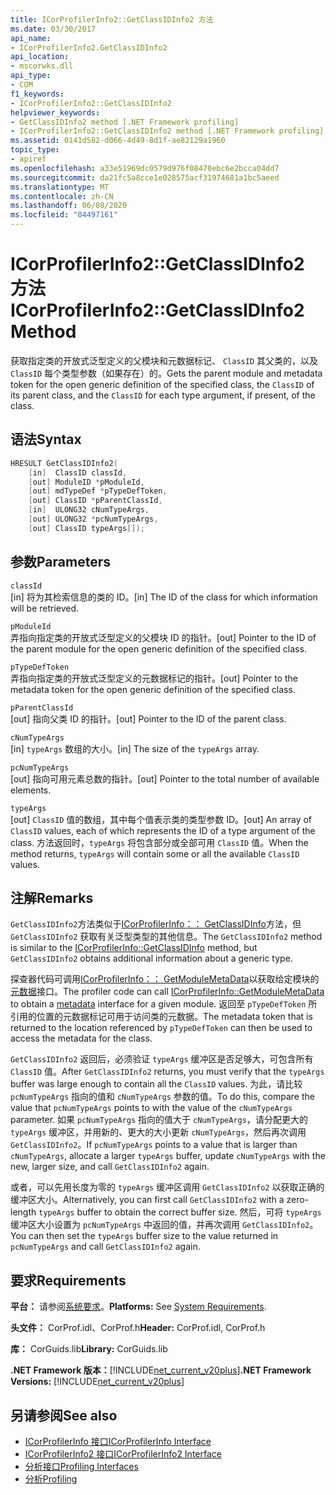 ```yaml
---
title: ICorProfilerInfo2::GetClassIDInfo2 方法
ms.date: 03/30/2017
api_name:
- ICorProfilerInfo2.GetClassIDInfo2
api_location:
- mscorwks.dll
api_type:
- COM
f1_keywords:
- ICorProfilerInfo2::GetClassIDInfo2
helpviewer_keywords:
- GetClassIDInfo2 method [.NET Framework profiling]
- ICorProfilerInfo2::GetClassIDInfo2 method [.NET Framework profiling]
ms.assetid: 0141d582-d066-4d49-8d1f-ae82129a1960
topic_type:
- apiref
ms.openlocfilehash: a33e51969dc0579d976f08470ebc6e2bcca04dd7
ms.sourcegitcommit: da21fc5a8cce1e028575acf31974681a1bc5aeed
ms.translationtype: MT
ms.contentlocale: zh-CN
ms.lasthandoff: 06/08/2020
ms.locfileid: "84497161"
---
```

# <a name="icorprofilerinfo2getclassidinfo2-method"></a><span data-ttu-id="3b9e7-102">ICorProfilerInfo2::GetClassIDInfo2 方法</span><span class="sxs-lookup"><span data-stu-id="3b9e7-102">ICorProfilerInfo2::GetClassIDInfo2 Method</span></span>
<span data-ttu-id="3b9e7-103">获取指定类的开放式泛型定义的父模块和元数据标记、 `ClassID` 其父类的，以及 `ClassID` 每个类型参数（如果存在）的。</span><span class="sxs-lookup"><span data-stu-id="3b9e7-103">Gets the parent module and metadata token for the open generic definition of the specified class, the `ClassID` of its parent class, and the `ClassID` for each type argument, if present, of the class.</span></span>  
  
## <a name="syntax"></a><span data-ttu-id="3b9e7-104">语法</span><span class="sxs-lookup"><span data-stu-id="3b9e7-104">Syntax</span></span>  
  
```cpp  
HRESULT GetClassIDInfo2(  
    [in]  ClassID classId,  
    [out] ModuleID *pModuleId,  
    [out] mdTypeDef *pTypeDefToken,  
    [out] ClassID *pParentClassId,  
    [in]  ULONG32 cNumTypeArgs,  
    [out] ULONG32 *pcNumTypeArgs,  
    [out] ClassID typeArgs[]);  
```  
  
## <a name="parameters"></a><span data-ttu-id="3b9e7-105">参数</span><span class="sxs-lookup"><span data-stu-id="3b9e7-105">Parameters</span></span>  
 `classId`  
 <span data-ttu-id="3b9e7-106">[in] 将为其检索信息的类的 ID。</span><span class="sxs-lookup"><span data-stu-id="3b9e7-106">[in] The ID of the class for which information will be retrieved.</span></span>  
  
 `pModuleId`  
 <span data-ttu-id="3b9e7-107">弄指向指定类的开放式泛型定义的父模块 ID 的指针。</span><span class="sxs-lookup"><span data-stu-id="3b9e7-107">[out] Pointer to the ID of the parent module for the open generic definition of the specified class.</span></span>  
  
 `pTypeDefToken`  
 <span data-ttu-id="3b9e7-108">弄指向指定类的开放式泛型定义的元数据标记的指针。</span><span class="sxs-lookup"><span data-stu-id="3b9e7-108">[out] Pointer to the metadata token for the open generic definition of the specified class.</span></span>  
  
 `pParentClassId`  
 <span data-ttu-id="3b9e7-109">[out] 指向父类 ID 的指针。</span><span class="sxs-lookup"><span data-stu-id="3b9e7-109">[out] Pointer to the ID of the parent class.</span></span>  
  
 `cNumTypeArgs`  
 <span data-ttu-id="3b9e7-110">[in] `typeArgs` 数组的大小。</span><span class="sxs-lookup"><span data-stu-id="3b9e7-110">[in] The size of the `typeArgs` array.</span></span>  
  
 `pcNumTypeArgs`  
 <span data-ttu-id="3b9e7-111">[out] 指向可用元素总数的指针。</span><span class="sxs-lookup"><span data-stu-id="3b9e7-111">[out] Pointer to the total number of available elements.</span></span>  
  
 `typeArgs`  
 <span data-ttu-id="3b9e7-112">[out] `ClassID` 值的数组，其中每个值表示类的类型参数 ID。</span><span class="sxs-lookup"><span data-stu-id="3b9e7-112">[out] An array of `ClassID` values, each of which represents the ID of a type argument of the class.</span></span> <span data-ttu-id="3b9e7-113">方法返回时，`typeArgs` 将包含部分或全部可用 `ClassID` 值。</span><span class="sxs-lookup"><span data-stu-id="3b9e7-113">When the method returns, `typeArgs` will contain some or all the available `ClassID` values.</span></span>  
  
## <a name="remarks"></a><span data-ttu-id="3b9e7-114">注解</span><span class="sxs-lookup"><span data-stu-id="3b9e7-114">Remarks</span></span>  
 <span data-ttu-id="3b9e7-115">`GetClassIDInfo2`方法类似于[ICorProfilerInfo：： GetClassIDInfo](icorprofilerinfo-getclassidinfo-method.md)方法，但 `GetClassIDInfo2` 获取有关泛型类型的其他信息。</span><span class="sxs-lookup"><span data-stu-id="3b9e7-115">The `GetClassIDInfo2` method is similar to the [ICorProfilerInfo::GetClassIDInfo](icorprofilerinfo-getclassidinfo-method.md) method, but `GetClassIDInfo2` obtains additional information about a generic type.</span></span>  
  
 <span data-ttu-id="3b9e7-116">探查器代码可调用[ICorProfilerInfo：： GetModuleMetaData](icorprofilerinfo-getmodulemetadata-method.md)以获取给定模块的[元数据](../metadata/index.md)接口。</span><span class="sxs-lookup"><span data-stu-id="3b9e7-116">The profiler code can call [ICorProfilerInfo::GetModuleMetaData](icorprofilerinfo-getmodulemetadata-method.md) to obtain a [metadata](../metadata/index.md) interface for a given module.</span></span> <span data-ttu-id="3b9e7-117">返回至 `pTypeDefToken` 所引用的位置的元数据标记可用于访问类的元数据。</span><span class="sxs-lookup"><span data-stu-id="3b9e7-117">The metadata token that is returned to the location referenced by `pTypeDefToken` can then be used to access the metadata for the class.</span></span>  
  
 <span data-ttu-id="3b9e7-118">`GetClassIDInfo2` 返回后，必须验证 `typeArgs` 缓冲区是否足够大，可包含所有 `ClassID` 值。</span><span class="sxs-lookup"><span data-stu-id="3b9e7-118">After `GetClassIDInfo2` returns, you must verify that the `typeArgs` buffer was large enough to contain all the `ClassID` values.</span></span> <span data-ttu-id="3b9e7-119">为此，请比较 `pcNumTypeArgs` 指向的值和 `cNumTypeArgs` 参数的值。</span><span class="sxs-lookup"><span data-stu-id="3b9e7-119">To do this, compare the value that `pcNumTypeArgs` points to with the value of the `cNumTypeArgs` parameter.</span></span> <span data-ttu-id="3b9e7-120">如果 `pcNumTypeArgs` 指向的值大于 `cNumTypeArgs`，请分配更大的 `typeArgs` 缓冲区，并用新的、更大的大小更新 `cNumTypeArgs`，然后再次调用 `GetClassIDInfo2`。</span><span class="sxs-lookup"><span data-stu-id="3b9e7-120">If `pcNumTypeArgs` points to a value that is larger than `cNumTypeArgs`, allocate a larger `typeArgs` buffer, update `cNumTypeArgs` with the new, larger size, and call `GetClassIDInfo2` again.</span></span>  
  
 <span data-ttu-id="3b9e7-121">或者，可以先用长度为零的 `typeArgs` 缓冲区调用 `GetClassIDInfo2` 以获取正确的缓冲区大小。</span><span class="sxs-lookup"><span data-stu-id="3b9e7-121">Alternatively, you can first call `GetClassIDInfo2` with a zero-length `typeArgs` buffer to obtain the correct buffer size.</span></span> <span data-ttu-id="3b9e7-122">然后，可将 `typeArgs` 缓冲区大小设置为 `pcNumTypeArgs` 中返回的值，并再次调用 `GetClassIDInfo2`。</span><span class="sxs-lookup"><span data-stu-id="3b9e7-122">You can then set the `typeArgs` buffer size to the value returned in `pcNumTypeArgs` and call `GetClassIDInfo2` again.</span></span>  
  
## <a name="requirements"></a><span data-ttu-id="3b9e7-123">要求</span><span class="sxs-lookup"><span data-stu-id="3b9e7-123">Requirements</span></span>  
 <span data-ttu-id="3b9e7-124">**平台：** 请参阅[系统要求](../../get-started/system-requirements.md)。</span><span class="sxs-lookup"><span data-stu-id="3b9e7-124">**Platforms:** See [System Requirements](../../get-started/system-requirements.md).</span></span>  
  
 <span data-ttu-id="3b9e7-125">**头文件：** CorProf.idl、CorProf.h</span><span class="sxs-lookup"><span data-stu-id="3b9e7-125">**Header:** CorProf.idl, CorProf.h</span></span>  
  
 <span data-ttu-id="3b9e7-126">**库：** CorGuids.lib</span><span class="sxs-lookup"><span data-stu-id="3b9e7-126">**Library:** CorGuids.lib</span></span>  
  
 <span data-ttu-id="3b9e7-127">**.NET Framework 版本：**[!INCLUDE[net_current_v20plus](../../../../includes/net-current-v20plus-md.md)]</span><span class="sxs-lookup"><span data-stu-id="3b9e7-127">**.NET Framework Versions:** [!INCLUDE[net_current_v20plus](../../../../includes/net-current-v20plus-md.md)]</span></span>  
  
## <a name="see-also"></a><span data-ttu-id="3b9e7-128">另请参阅</span><span class="sxs-lookup"><span data-stu-id="3b9e7-128">See also</span></span>

- [<span data-ttu-id="3b9e7-129">ICorProfilerInfo 接口</span><span class="sxs-lookup"><span data-stu-id="3b9e7-129">ICorProfilerInfo Interface</span></span>](icorprofilerinfo-interface.md)
- [<span data-ttu-id="3b9e7-130">ICorProfilerInfo2 接口</span><span class="sxs-lookup"><span data-stu-id="3b9e7-130">ICorProfilerInfo2 Interface</span></span>](icorprofilerinfo2-interface.md)
- [<span data-ttu-id="3b9e7-131">分析接口</span><span class="sxs-lookup"><span data-stu-id="3b9e7-131">Profiling Interfaces</span></span>](profiling-interfaces.md)
- [<span data-ttu-id="3b9e7-132">分析</span><span class="sxs-lookup"><span data-stu-id="3b9e7-132">Profiling</span></span>](index.md)

